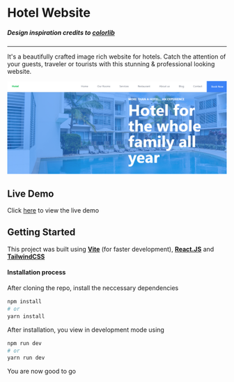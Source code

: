 # __Hotel Website__
##### Design inspiration credits to [colorlib](https://colorlib.com/wp/template/harbor-lights)

---

It's a beautifully crafted image rich website for hotels. Catch the attention of your guests, traveler or tourists with this stunning & professional looking website.

![Demo Image](https://github.com/Adufe-Obanijesu/hotel/blob/main/public/images/thumbnail.png?raw=true)

## __Live Demo__
Click [here](https://cheerful-wisp-6f1261.netlify.app/) to view the live demo

## __Getting Started__
This project was built using __[Vite](https://vitejs.dev/guide/)__ (for faster development), __[React.JS](https://react.dev/learn/installation)__ and __[TailwindCSS](https://tailwindcss.com/)__

#### Installation process
After cloning the repo, install the neccessary dependencies

```bash
npm install
# or
yarn install
```

After installation, you view in development mode using

```bash
npm run dev
# or
yarn run dev
```

You are now good to go